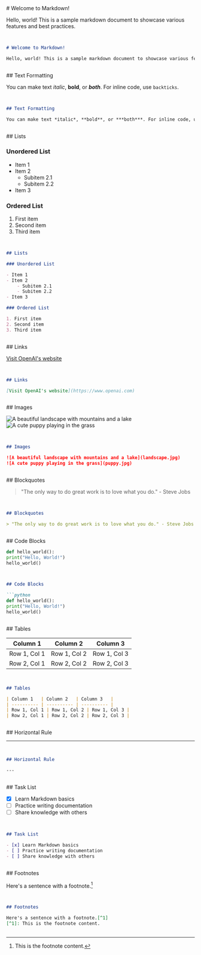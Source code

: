 <style class="hide">
.doc-container {
  display: grid;
  grid-template-columns: repeat(auto-fit, minmax(20rem, 1fr));
  gap: 1em;
  max-width: 43rem;
}
</style>

<div class="doc-container" markdown="1">

<div class="rendered" markdown="1">
# Welcome to Markdown!

Hello, world! This is a sample markdown document to showcase various features and best practices.
</div>
<div class="source" markdown="1">

```markdown
# Welcome to Markdown!

Hello, world! This is a sample markdown document to showcase various features and best practices.
```
</div>

<div class="rendered" markdown="1">
## Text Formatting

You can make text *italic*, **bold**, or ***both***. For inline code, use `backticks`.
</div>
<div class="source" markdown="1">

```markdown
## Text Formatting

You can make text *italic*, **bold**, or ***both***. For inline code, use `backticks`.
```
</div>

<div class="rendered" markdown="1">
## Lists

### Unordered List

- Item 1
- Item 2
    - Subitem 2.1
    - Subitem 2.2
- Item 3

### Ordered List

1. First item
2. Second item
3. Third item
</div>
<div class="source" markdown="1">

```markdown
## Lists

### Unordered List

- Item 1
- Item 2
    - Subitem 2.1
    - Subitem 2.2
- Item 3

### Ordered List

1. First item
2. Second item
3. Third item
```
</div>

<div class="rendered" markdown="1">
## Links

[Visit OpenAI's website](https://www.openai.com)
</div>
<div class="source" markdown="1">

```markdown
## Links

[Visit OpenAI's website](https://www.openai.com)
```
</div>

<div class="rendered" markdown="1">
## Images

![A beautiful landscape with mountains and a lake](landscape.jpg)
![A cute puppy playing in the grass](puppy.jpg)
</div>
<div class="source" markdown="1">

```markdown
## Images

![A beautiful landscape with mountains and a lake](landscape.jpg)
![A cute puppy playing in the grass](puppy.jpg)
```
</div>

<div class="rendered" markdown="1">
## Blockquotes

> "The only way to do great work is to love what you do." - Steve Jobs
</div>
<div class="source" markdown="1">

```markdown
## Blockquotes

> "The only way to do great work is to love what you do." - Steve Jobs
```
</div>

<div class="rendered" markdown="1">
## Code Blocks

```python
def hello_world():
print("Hello, World!")
hello_world()
```
</div>
<div class="source" markdown="1">

```markdown
## Code Blocks

```python
def hello_world():
print("Hello, World!")
hello_world()
```
</div>

<div class="rendered" markdown="1">
## Tables

| Column 1   | Column 2   | Column 3   |
| ---------- | ---------- | ---------- |
| Row 1, Col 1 | Row 1, Col 2 | Row 1, Col 3 |
| Row 2, Col 1 | Row 2, Col 2 | Row 2, Col 3 |
</div>
<div class="source" markdown="1">

```markdown
## Tables

| Column 1   | Column 2   | Column 3   |
| ---------- | ---------- | ---------- |
| Row 1, Col 1 | Row 1, Col 2 | Row 1, Col 3 |
| Row 2, Col 1 | Row 2, Col 2 | Row 2, Col 3 |
```
</div>

<div class="rendered" markdown="1">
## Horizontal Rule

---
</div>
<div class="source" markdown="1">

```markdown
## Horizontal Rule

---
```
</div>

<div class="rendered" markdown="1">
## Task List

- [x] Learn Markdown basics
- [ ] Practice writing documentation
- [ ] Share knowledge with others
</div>
<div class="source" markdown="1">

```markdown
## Task List

- [x] Learn Markdown basics
- [ ] Practice writing documentation
- [ ] Share knowledge with others
```
</div>

<div class="rendered" markdown="1">
## Footnotes

Here's a sentence with a footnote.[^1]
[^1]: This is the footnote content.
</div>
<div class="source" markdown="1">

```markdown
## Footnotes

Here's a sentence with a footnote.[^1]
[^1]: This is the footnote content.
```
</div>

</div>

